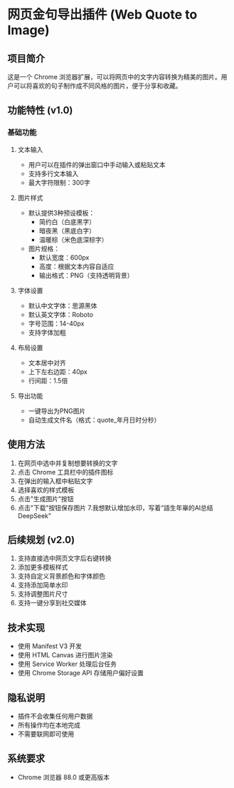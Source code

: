 # 网页金句导出插件 (Web Quote to Image)

## 项目简介
这是一个 Chrome 浏览器扩展，可以将网页中的文字内容转换为精美的图片。用户可以将喜欢的句子制作成不同风格的图片，便于分享和收藏。

## 功能特性 (v1.0)

### 基础功能
1. 文本输入
   - 用户可以在插件的弹出窗口中手动输入或粘贴文本
   - 支持多行文本输入
   - 最大字符限制：300字

2. 图片样式
   - 默认提供3种预设模板：
     * 简约白（白底黑字）
     * 暗夜黑（黑底白字）
     * 温暖棕（米色底深棕字）
   - 图片规格：
     * 默认宽度：600px
     * 高度：根据文本内容自适应
     * 输出格式：PNG（支持透明背景）

3. 字体设置
   - 默认中文字体：思源黑体
   - 默认英文字体：Roboto
   - 字号范围：14-40px
   - 支持字体加粗

4. 布局设置
   - 文本居中对齐
   - 上下左右边距：40px
   - 行间距：1.5倍

5. 导出功能
   - 一键导出为PNG图片
   - 自动生成文件名（格式：quote_年月日时分秒）

## 使用方法
1. 在网页中选中并复制想要转换的文字
2. 点击 Chrome 工具栏中的插件图标
3. 在弹出的输入框中粘贴文字
4. 选择喜欢的样式模板
5. 点击"生成图片"按钮
6. 点击"下载"按钮保存图片
7.我想默认增加水印，写着“語生年崋的AI总结DeepSeek”
## 后续规划 (v2.0)
1. 支持直接选中网页文字后右键转换
2. 添加更多模板样式
3. 支持自定义背景颜色和字体颜色
4. 支持添加简单水印
5. 支持调整图片尺寸
6. 支持一键分享到社交媒体

## 技术实现
- 使用 Manifest V3 开发
- 使用 HTML Canvas 进行图片渲染
- 使用 Service Worker 处理后台任务
- 使用 Chrome Storage API 存储用户偏好设置

## 隐私说明
- 插件不会收集任何用户数据
- 所有操作均在本地完成
- 不需要联网即可使用

## 系统要求
- Chrome 浏览器 88.0 或更高版本